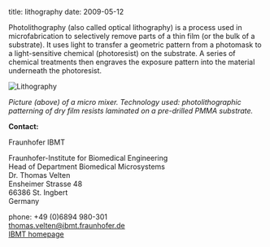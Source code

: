 title: lithography
date: 2009-05-12 

Photolithography (also called optical lithography) is a process used in microfabrication to selectively remove parts of a thin film (or the bulk of a substrate). It uses light to transfer a geometric pattern from a photomask to a light-sensitive chemical (photoresist) on the substrate. A series of chemical treatments then engraves the exposure pattern into the material underneath the photoresist.
<!--break-->
![Lithography](/4m-association/images/lithography.jpg)    

*Picture (above) of a micro mixer. Technology used: photolithographic patterning of dry film resists laminated on a pre-drilled PMMA substrate.*  

__Contact:__ 

Fraunhofer IBMT

Fraunhofer-Institute for Biomedical Engineering  
Head of Department Biomedical Microsystems  
Dr. Thomas Velten  
Ensheimer Strasse 48   
66386 St. Ingbert   
Germany  

phone: +49 (0)6894 980-301   
thomas.velten@ibmt.fraunhofer.de  
[IBMT homepage](http://www.ibmt.fraunhofer.de/fhg/ibmt_en/biomedical_engineering/biomedical_microsystems/microsensors_microfluidics/index.jsp)